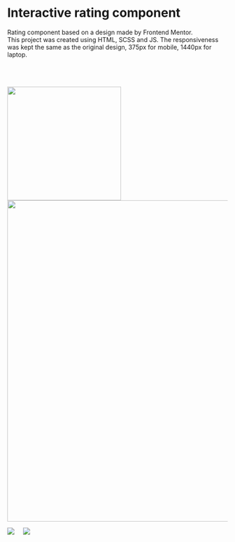 # Interactive rating component

Rating component based on a design made by Frontend Mentor.  
This project was created using HTML, SCSS and JS. The responsiveness was kept the same as the original design, 375px for mobile, 1440px for laptop.
<br>
<br>
<br>
<br>
<p>
  <img src="https://user-images.githubusercontent.com/107587774/215543807-dbfbc81f-558f-42ac-bced-2c82b15e943e.png" | width=260>
  <img src="https://user-images.githubusercontent.com/107587774/215543803-5d66fb14-b0ac-486c-bfe2-d15be5102510.png" | width=735>
</p>
<p>
  <img src="https://user-images.githubusercontent.com/107587774/215543811-05defee5-d7c7-46f5-b9fa-fa0194b3f670.png"> &nbsp; &nbsp;
  <img src="https://user-images.githubusercontent.com/107587774/215543813-74d2cab9-d68c-40d1-aefa-c8c1728724f1.png">
</p>
